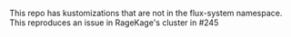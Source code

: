 This repo has kustomizations that are not in the flux-system namespace. This reproduces
an issue in RageKage's cluster in #245
